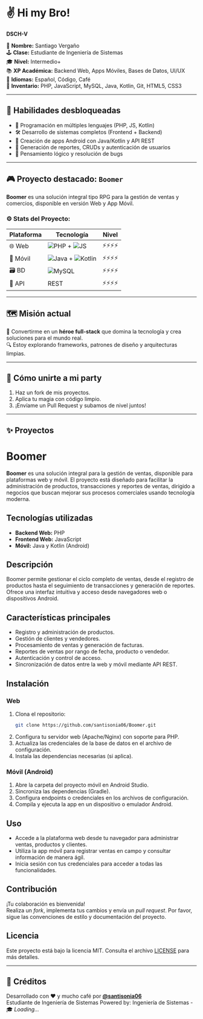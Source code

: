 
# ✌️ Hi my Bro!

**DSCH-V** 

🧠 **Nombre:** Santiago Vergaño  
🕹️ **Clase:** Estudiante de Ingeniería de Sistemas  
🎓 **Nivel:** Intermedio+  
📚 **XP Académica:** Backend Web, Apps Móviles, Bases de Datos, UI/UX  
💬 **Idiomas:** Español, Código, Café  
💾 **Inventario:** PHP, JavaScript, MySQL, Java, Kotlin, Git, HTML5, CSS3  

---

## 🧱 Habilidades desbloqueadas

- 🔧 Programación en múltiples lenguajes (PHP, JS, Kotlin)
- 🛠️ Desarrollo de sistemas completos (Frontend + Backend)
- 📱 Creación de apps Android con Java/Kotlin y API REST
- 🧾 Generación de reportes, CRUDs y autenticación de usuarios
- 🧠 Pensamiento lógico y resolución de bugs

---

## 🎮 Proyecto destacado: `Boomer`

**Boomer** es una solución integral tipo RPG para la gestión de ventas y comercios, disponible en versión Web y App Móvil.

### ⚙️ Stats del Proyecto:

| Plataforma | Tecnología     | Nivel  |
|------------|----------------|--------|
| 🌐 Web     | ![PHP](https://img.shields.io/badge/PHP-777BB4?style=flat&logo=php&logoColor=white) + ![JS](https://img.shields.io/badge/JavaScript-F7DF1E?style=flat&logo=javascript&logoColor=black) | ⚡⚡⚡⚡ |
| 📱 Móvil   | ![Java](https://img.shields.io/badge/Java-ED8B00?style=flat&logo=java&logoColor=white) + ![Kotlin](https://img.shields.io/badge/Kotlin-0095D5?style=flat&logo=kotlin&logoColor=white) | ⚡⚡⚡⚡ |
| 🗃️ BD     | ![MySQL](https://img.shields.io/badge/MySQL-4479A1?style=flat&logo=mysql&logoColor=white) | ⚡⚡⚡⚡ |
| 🔗 API    | REST            | ⚡⚡⚡⚡ |

---

## 🗺️ Misión actual

🌟 Convertirme en un **héroe full-stack** que domina la tecnología y crea soluciones para el mundo real.  
🔍 Estoy explorando frameworks, patrones de diseño y arquitecturas limpias.

---

## 🚀 Cómo unirte a mi party

1. Haz un fork de mis proyectos.
2. Aplica tu magia con código limpio.
3. ¡Envíame un Pull Request y subamos de nivel juntos!

---
## ✨ Proyectos

# Boomer

**Boomer** es una solución integral para la gestión de ventas, disponible para plataformas web y móvil. El proyecto está diseñado para facilitar la administración de productos, transacciones y reportes de ventas, dirigido a negocios que buscan mejorar sus procesos comerciales usando tecnología moderna.

## Tecnologías utilizadas

- **Backend Web:** PHP
- **Frontend Web:** JavaScript
- **Móvil:** Java y Kotlin (Android)

## Descripción

Boomer permite gestionar el ciclo completo de ventas, desde el registro de productos hasta el seguimiento de transacciones y generación de reportes. Ofrece una interfaz intuitiva y acceso desde navegadores web o dispositivos Android.

## Características principales

- Registro y administración de productos.
- Gestión de clientes y vendedores.
- Procesamiento de ventas y generación de facturas.
- Reportes de ventas por rango de fecha, producto o vendedor.
- Autenticación y control de acceso.
- Sincronización de datos entre la web y móvil mediante API REST.

## Instalación

### Web

1. Clona el repositorio:
    ```bash
    git clone https://github.com/santisonia06/Boomer.git
    ```
2. Configura tu servidor web (Apache/Nginx) con soporte para PHP.
3. Actualiza las credenciales de la base de datos en el archivo de configuración.
4. Instala las dependencias necesarias (si aplica).

### Móvil (Android)

1. Abre la carpeta del proyecto móvil en Android Studio.
2. Sincroniza las dependencias (Gradle).
3. Configura endpoints o credenciales en los archivos de configuración.
4. Compila y ejecuta la app en un dispositivo o emulador Android.

## Uso

- Accede a la plataforma web desde tu navegador para administrar ventas, productos y clientes.
- Utiliza la app móvil para registrar ventas en campo y consultar información de manera ágil.
- Inicia sesión con tus credenciales para acceder a todas las funcionalidades.

## Contribución

¡Tu colaboración es bienvenida!  
Realiza un _fork_, implementa tus cambios y envía un _pull request_. Por favor, sigue las convenciones de estilo y documentación del proyecto.

## Licencia

Este proyecto está bajo la licencia MIT. Consulta el archivo [LICENSE](LICENSE) para más detalles.

---

## 👾 Créditos

Desarrollado con ❤️ y mucho café por **[@santisonia06](https://github.com/santisonia06)**  
Estudiante de Ingeniería de Sistemas
Powered by: Ingeniería de Sistemas - 🎓 *Loading...*

